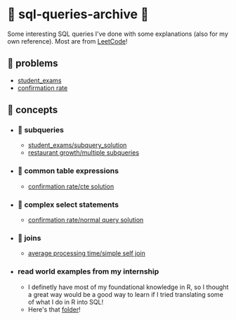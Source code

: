 # 🐬 sql-queries-archive 🔖
Some interesting SQL queries I've done with some explanations (also for my own reference). Most are from [LeetCode](https://leetcode.com/studyplan/top-sql-50/)!

## 📖 problems 
- [student_exams](https://github.com/cslcalderon/sql-queries-archive/blob/main/problems/student_exams_problem_student_exams.md)
- [confirmation rate](https://github.com/cslcalderon/sql-queries-archive/blob/main/problems/confirmation_rate_problem_confirmation_rate.md)


## 📌 concepts 
- ### 🚊 subqueries
  - [student_exams/subquery_solution](https://github.com/cslcalderon/sql-queries-archive/blob/main/explanations/student_exams_subquery_explanation.md)
  - [restaurant growth/multiple subqueries](https://github.com/cslcalderon/sql-queries-archive/blob/main/queries/restaurant_growth_subqueries.sql)

- ### 🏓 common table expressions
    - [confirmation rate/cte solution](https://github.com/cslcalderon/sql-queries-archive/blob/main/explanations/confirmation_rate_cte_exp_explanation.md)
 
- ### 🧮 complex select statements
    - [confirmation rate/normal query solution](https://github.com/cslcalderon/sql-queries-archive/blob/main/explanations/student_exams_subquery_explanation.md)

- ### 🤝 joins
    - [average processing time/simple self join](https://github.com/cslcalderon/sql-queries-archive/blob/main/queries/avg_process_time_self_join.sql)

- ### read world examples from my internship
    - I  definetly have most of my foundational knowledge in R, so I thought a great way would be a good way to learn if I tried translating some of what I do in R into SQL!
    - Here's that [folder](https://github.com/cslcalderon/sql-queries-archive/tree/main/translated-from-r)!
